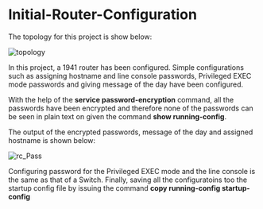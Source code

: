 # Initial-Router-Configuration
The topology for this project is show below:

![topology](https://user-images.githubusercontent.com/69259617/117096015-ec0bcb80-ad35-11eb-9f90-6bcc11163c6b.JPG)

In this project, a 1941 router has been configured. Simple configurations such as assigning hostname and line console passwords, Privileged EXEC mode passwords and giving message of the day have been configured. 

With the help of the **service password-encryption** command, all the passwords have been encrypted and therefore none of the passwords can be seen in plain text on given the command **show running-config**. 

The output of the encrypted passwords, message of the day and assigned hostname is shown below:

![rc_Pass](https://user-images.githubusercontent.com/69259617/117096081-02b22280-ad36-11eb-9668-af54c5bb2eb3.JPG)

Configuring password for the Privileged EXEC mode and the line console is the same as that of a Switch. 
Finally, saving all the configuratoins too the startup config file by issuing the command **copy running-config startup-config**
